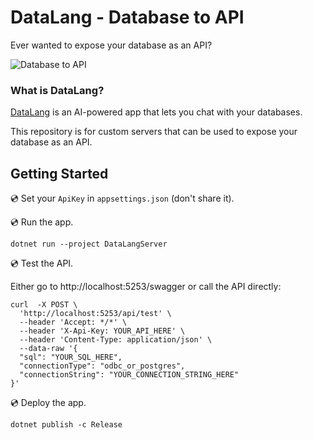 # DataLang - Database to API

Ever wanted to expose your database as an API?

![Database to API](https://yahooder.sirv.com/datalang/seo/database-to-api.jpg)

### What is DataLang?

[DataLang](https://datalang.io) is an AI-powered app that lets you chat with your databases.

This repository is for custom servers that can be used to expose your database as an API.

## Getting Started

💿 Set your `ApiKey` in `appsettings.json` (don't share it).

💿 Run the app.

```
dotnet run --project DataLangServer
```

💿 Test the API.

Either go to http://localhost:5253/swagger or call the API directly:

```
curl  -X POST \
  'http://localhost:5253/api/test' \
  --header 'Accept: */*' \
  --header 'X-Api-Key: YOUR_API_HERE' \
  --header 'Content-Type: application/json' \
  --data-raw '{
  "sql": "YOUR_SQL_HERE",
  "connectionType": "odbc_or_postgres",
  "connectionString": "YOUR_CONNECTION_STRING_HERE"
}'
```

💿 Deploy the app.

```
dotnet publish -c Release
```

